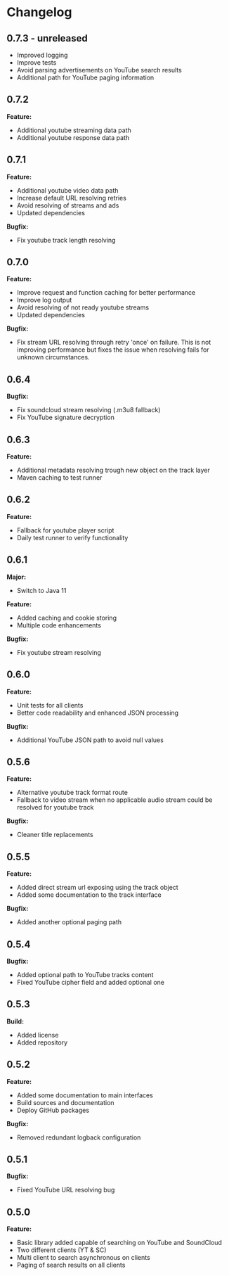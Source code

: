 Changelog
=========

0.7.3 - unreleased
------------------

- Improved logging
- Improve tests
- Avoid parsing advertisements on YouTube search results
- Additional path for YouTube paging information

0.7.2
-----

**Feature:**

- Additional youtube streaming data path 
- Additional youtube response data path

0.7.1
-----

**Feature:**

- Additional youtube video data path
- Increase default URL resolving retries
- Avoid resolving of streams and ads
- Updated dependencies

**Bugfix:**
  
- Fix youtube track length resolving

0.7.0
-----

**Feature:**

- Improve request and function caching for better performance
- Improve log output
- Avoid resolving of not ready youtube streams
- Updated dependencies

**Bugfix:**

- Fix stream URL resolving through retry 'once' on failure. This is not
  improving performance but fixes the issue when resolving fails for unknown
  circumstances.

0.6.4
-----

**Bugfix:**

- Fix soundcloud stream resolving (.m3u8 fallback)
- Fix YouTube signature decryption

0.6.3
-----

**Feature:**

- Additional metadata resolving trough new object on the track layer
- Maven caching to test runner

0.6.2
-----

**Feature:**

- Fallback for youtube player script
- Daily test runner to verify functionality

0.6.1
-----

**Major:**
- Switch to Java 11

**Feature:**
- Added caching and cookie storing
- Multiple code enhancements

**Bugfix:**
- Fix youtube stream resolving

0.6.0
-----

**Feature:**
- Unit tests for all clients
- Better code readability and enhanced JSON processing

**Bugfix:**
- Additional YouTube JSON path to avoid null values

0.5.6
-----

**Feature:**
- Alternative youtube track format route
- Fallback to video stream when no applicable audio
  stream could be resolved for youtube track

**Bugfix:**
- Cleaner title replacements

0.5.5
-----

**Feature:**
- Added direct stream url exposing using the track object
- Added some documentation to the track interface

**Bugfix:**
- Added another optional paging path

0.5.4
-----

**Bugfix:**
- Added optional path to YouTube tracks content
- Fixed YouTube cipher field and added optional one

0.5.3
-----

**Build:**
- Added license
- Added repository

0.5.2
-----

**Feature:**
- Added some documentation to main interfaces
- Build sources and documentation
- Deploy GitHub packages

**Bugfix:**
- Removed redundant logback configuration

0.5.1
-----

**Bugfix:**
- Fixed YouTube URL resolving bug

0.5.0
-----

**Feature:**
- Basic library added capable of searching on YouTube and SoundCloud
- Two different clients (YT & SC)
- Multi client to search asynchronous on clients
- Paging of search results on all clients 
